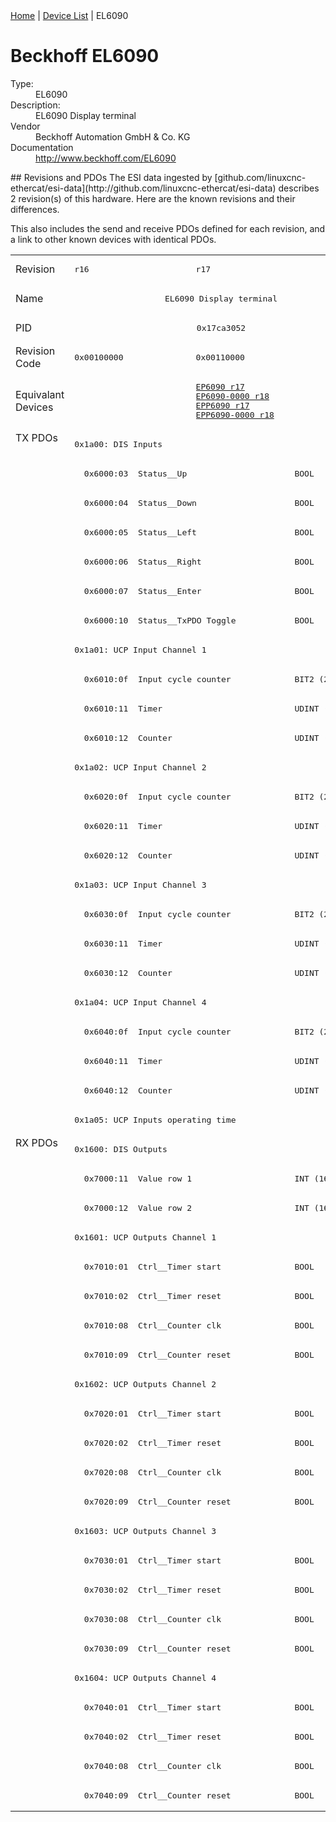 <div class="nav"><a href="/esi-data">Home</a> | <a href="/esi-data/devices">Device List</a> | EL6090</div>

#  Beckhoff EL6090

<dl>
  <dt>Type:</dt><dd>EL6090</dd>
  <dt>Description:</dt><dd>EL6090 Display terminal</dd>
  <dt>Vendor</dt><dd>Beckhoff Automation GmbH & Co. KG</dd>
  <dt>Documentation</dt><dd><a href="http://www.beckhoff.com/EL6090">http://www.beckhoff.com/EL6090</a></dd>
</dl>
## Revisions and PDOs
The ESI data ingested by [github.com/linuxcnc-ethercat/esi-data](http://github.com/linuxcnc-ethercat/esi-data) describes 2 revision(s) of this hardware.  Here are the known revisions and their differences.

This also includes the send and receive PDOs defined for each revision, and a link to other known devices with identical PDOs.

<table>
<tr >
<td class="first">Revision</td>
<td ><pre>r16</pre></td>
<td ><pre>r17</pre></td>
</tr>
<tr >
<td class="first">Name</td>
<td  colspan=2 align="center"><pre>EL6090 Display terminal</pre></td>
</tr>
<tr >
<td class="first">PID</td>
<td  colspan=2 align="center"><pre>0x17ca3052</pre></td>
</tr>
<tr >
<td class="first">Revision Code</td>
<td ><pre>0x00100000</pre></td>
<td ><pre>0x00110000</pre></td>
</tr>
<tr >
<td class="first">Equivalant Devices</td>
<td ></td>
<td ><pre><a href="EP6090">EP6090 r17</a><br/><a href="EP6090-0000">EP6090-0000 r18</a><br/><a href="EPP6090">EPP6090 r17</a><br/><a href="EPP6090-0000">EPP6090-0000 r18</a></pre></td>
</tr>
<tr class="txpdo pdosection">
<td class="first" rowspan=24 valign=top>TX PDOs</td>
<td colspan=2 align="left"><pre>0x1a00: DIS Inputs</pre></td>
<td></td>
</tr>
<tr class="txpdo">
<td  colspan=2 align="left"><pre>  0x6000:03  Status__Up                      BOOL</pre></td>
</tr>
<tr class="txpdo">
<td  colspan=2 align="left"><pre>  0x6000:04  Status__Down                    BOOL</pre></td>
</tr>
<tr class="txpdo">
<td  colspan=2 align="left"><pre>  0x6000:05  Status__Left                    BOOL</pre></td>
</tr>
<tr class="txpdo">
<td  colspan=2 align="left"><pre>  0x6000:06  Status__Right                   BOOL</pre></td>
</tr>
<tr class="txpdo">
<td  colspan=2 align="left"><pre>  0x6000:07  Status__Enter                   BOOL</pre></td>
</tr>
<tr class="txpdo">
<td  colspan=2 align="left"><pre>  0x6000:10  Status__TxPDO Toggle            BOOL</pre></td>
</tr>
<tr class="txpdo pdosection">
<td  colspan=2 align="left"><pre>0x1a01: UCP Input Channel 1</pre></td>
</tr>
<tr class="txpdo">
<td  colspan=2 align="left"><pre>  0x6010:0f  Input cycle counter             BIT2 (2 bits)</pre></td>
</tr>
<tr class="txpdo">
<td  colspan=2 align="left"><pre>  0x6010:11  Timer                           UDINT (32 bits)</pre></td>
</tr>
<tr class="txpdo">
<td  colspan=2 align="left"><pre>  0x6010:12  Counter                         UDINT (32 bits)</pre></td>
</tr>
<tr class="txpdo pdosection">
<td  colspan=2 align="left"><pre>0x1a02: UCP Input Channel 2</pre></td>
</tr>
<tr class="txpdo">
<td  colspan=2 align="left"><pre>  0x6020:0f  Input cycle counter             BIT2 (2 bits)</pre></td>
</tr>
<tr class="txpdo">
<td  colspan=2 align="left"><pre>  0x6020:11  Timer                           UDINT (32 bits)</pre></td>
</tr>
<tr class="txpdo">
<td  colspan=2 align="left"><pre>  0x6020:12  Counter                         UDINT (32 bits)</pre></td>
</tr>
<tr class="txpdo pdosection">
<td  colspan=2 align="left"><pre>0x1a03: UCP Input Channel 3</pre></td>
</tr>
<tr class="txpdo">
<td  colspan=2 align="left"><pre>  0x6030:0f  Input cycle counter             BIT2 (2 bits)</pre></td>
</tr>
<tr class="txpdo">
<td  colspan=2 align="left"><pre>  0x6030:11  Timer                           UDINT (32 bits)</pre></td>
</tr>
<tr class="txpdo">
<td  colspan=2 align="left"><pre>  0x6030:12  Counter                         UDINT (32 bits)</pre></td>
</tr>
<tr class="txpdo pdosection">
<td  colspan=2 align="left"><pre>0x1a04: UCP Input Channel 4</pre></td>
</tr>
<tr class="txpdo">
<td  colspan=2 align="left"><pre>  0x6040:0f  Input cycle counter             BIT2 (2 bits)</pre></td>
</tr>
<tr class="txpdo">
<td  colspan=2 align="left"><pre>  0x6040:11  Timer                           UDINT (32 bits)</pre></td>
</tr>
<tr class="txpdo">
<td  colspan=2 align="left"><pre>  0x6040:12  Counter                         UDINT (32 bits)</pre></td>
</tr>
<tr class="txpdo pdosection">
<td  colspan=2 align="left"><pre>0x1a05: UCP Inputs operating time</pre></td>
</tr>
<tr class="rxpdo pdosection">
<td class="first" rowspan=23 valign=top>RX PDOs</td>
<td colspan=2 align="left"><pre>0x1600: DIS Outputs</pre></td>
<td></td>
</tr>
<tr class="rxpdo">
<td  colspan=2 align="left"><pre>  0x7000:11  Value row 1                     INT (16 bits)</pre></td>
</tr>
<tr class="rxpdo">
<td  colspan=2 align="left"><pre>  0x7000:12  Value row 2                     INT (16 bits)</pre></td>
</tr>
<tr class="rxpdo pdosection">
<td  colspan=2 align="left"><pre>0x1601: UCP Outputs Channel 1</pre></td>
</tr>
<tr class="rxpdo">
<td  colspan=2 align="left"><pre>  0x7010:01  Ctrl__Timer start               BOOL</pre></td>
</tr>
<tr class="rxpdo">
<td  colspan=2 align="left"><pre>  0x7010:02  Ctrl__Timer reset               BOOL</pre></td>
</tr>
<tr class="rxpdo">
<td  colspan=2 align="left"><pre>  0x7010:08  Ctrl__Counter clk               BOOL</pre></td>
</tr>
<tr class="rxpdo">
<td  colspan=2 align="left"><pre>  0x7010:09  Ctrl__Counter reset             BOOL</pre></td>
</tr>
<tr class="rxpdo pdosection">
<td  colspan=2 align="left"><pre>0x1602: UCP Outputs Channel 2</pre></td>
</tr>
<tr class="rxpdo">
<td  colspan=2 align="left"><pre>  0x7020:01  Ctrl__Timer start               BOOL</pre></td>
</tr>
<tr class="rxpdo">
<td  colspan=2 align="left"><pre>  0x7020:02  Ctrl__Timer reset               BOOL</pre></td>
</tr>
<tr class="rxpdo">
<td  colspan=2 align="left"><pre>  0x7020:08  Ctrl__Counter clk               BOOL</pre></td>
</tr>
<tr class="rxpdo">
<td  colspan=2 align="left"><pre>  0x7020:09  Ctrl__Counter reset             BOOL</pre></td>
</tr>
<tr class="rxpdo pdosection">
<td  colspan=2 align="left"><pre>0x1603: UCP Outputs Channel 3</pre></td>
</tr>
<tr class="rxpdo">
<td  colspan=2 align="left"><pre>  0x7030:01  Ctrl__Timer start               BOOL</pre></td>
</tr>
<tr class="rxpdo">
<td  colspan=2 align="left"><pre>  0x7030:02  Ctrl__Timer reset               BOOL</pre></td>
</tr>
<tr class="rxpdo">
<td  colspan=2 align="left"><pre>  0x7030:08  Ctrl__Counter clk               BOOL</pre></td>
</tr>
<tr class="rxpdo">
<td  colspan=2 align="left"><pre>  0x7030:09  Ctrl__Counter reset             BOOL</pre></td>
</tr>
<tr class="rxpdo pdosection">
<td  colspan=2 align="left"><pre>0x1604: UCP Outputs Channel 4</pre></td>
</tr>
<tr class="rxpdo">
<td  colspan=2 align="left"><pre>  0x7040:01  Ctrl__Timer start               BOOL</pre></td>
</tr>
<tr class="rxpdo">
<td  colspan=2 align="left"><pre>  0x7040:02  Ctrl__Timer reset               BOOL</pre></td>
</tr>
<tr class="rxpdo">
<td  colspan=2 align="left"><pre>  0x7040:08  Ctrl__Counter clk               BOOL</pre></td>
</tr>
<tr class="rxpdo">
<td  colspan=2 align="left"><pre>  0x7040:09  Ctrl__Counter reset             BOOL</pre></td>
</tr>
</table>

